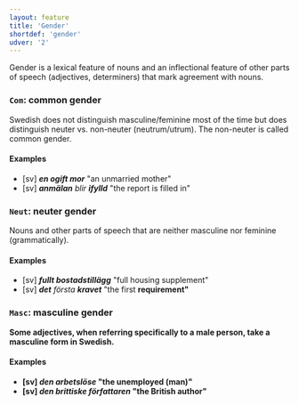 ```yaml
---
layout: feature
title: 'Gender'
shortdef: 'gender'
udver: '2'
---
```


Gender is a lexical feature of nouns and an inflectional feature
of other parts of speech (adjectives, determiners) that mark agreement with
nouns.

### <a name="Com">`Com`</a>: common gender

Swedish does not distinguish masculine/feminine most of the time but does distinguish neuter vs. non-neuter (neutrum/utrum). The non-neuter is called common gender.

#### Examples

* [sv] _<b>en ogift mor</b>_ "an unmarried mother"
* [sv] _<b>anmälan</b> blir <b>ifylld</b>_ "the report is filled in"

### <a name="Neut">`Neut`</a>: neuter gender

Nouns and other parts of speech that are neither masculine nor feminine (grammatically).

#### Examples

* [sv] _<b>fullt bostadstillägg</b>_ "full housing supplement"
* [sv] _<b>det</b> första <b>kravet</b>_ "the first <b>requirement"

### <a name="Masc">`Masc`</a>: masculine gender

Some adjectives, when referring specifically to a male person, take a masculine form in Swedish.

#### Examples

* [sv] _den <b>arbetslöse</b>_ "the unemployed (man)"
* [sv] _den <b>brittiske</b> författaren_ "the British author"
<!-- Interlanguage links updated Čt lis 12 09:43:02 CET 2020 -->
